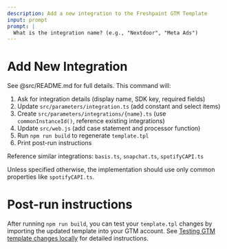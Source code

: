 ```yaml
---
description: Add a new integration to the Freshpaint GTM Template
input: prompt
prompt: |
  What is the integration name? (e.g., "Nextdoor", "Meta Ads")
---
```


# Add New Integration

See @src/README.md for full details. This command will:

1. Ask for integration details (display name, SDK key, required fields)
2. Update `src/parameters/integration.ts` (add constant and select items)
3. Create `src/parameters/integrations/{name}.ts` (use `commonInstanceId()`, reference existing integrations)
4. Update `src/web.js` (add case statement and processor function)
5. Run `npm run build` to regenerate `template.tpl`
6. Print post-run instructions

Reference similar integrations: `basis.ts`, `snapchat.ts`, `spotifyCAPI.ts`

Unless specified otherwise, the implementation should use only common properties like `spotifyCAPI.ts`.

# Post-run instructions

After running `npm run build`, you can test your `template.tpl` changes by importing the updated template into your GTM account. See [Testing GTM template changes locally](https://www.notion.so/freshpaintio/Testing-GTM-template-changes-locally-2731ea732c1e803e9bcccb3fc075f71e) for detailed instructions.

